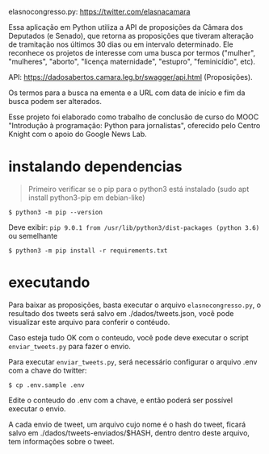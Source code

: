 elasnocongresso.py: https://twitter.com/elasnacamara

Essa aplicação em Python utiliza a API de proposições da Câmara dos Deputados (e Senado), que retorna as proposições que tiveram alteração de tramitação nos últimos 30 dias ou em intervalo determinado. Ele reconhece os projetos de interesse com uma busca por termos ("mulher", "mulheres", "aborto", "licença maternidade", "estupro", "feminicídio", etc).

API: https://dadosabertos.camara.leg.br/swagger/api.html (Proposições).

Os termos para a busca na ementa e a URL com data de início e fim da busca podem ser alterados.

Esse projeto foi elaborado como trabalho de conclusão de curso do MOOC "Introdução à programação: Python para jornalistas", oferecido pelo Centro Knight com o apoio do Google News Lab.

# instalando dependencias

> Primeiro verificar se o pip para o python3 está instalado (sudo apt install python3-pip em debian-like)

    $ python3 -m pip --version

Deve exibir: `pip 9.0.1 from /usr/lib/python3/dist-packages (python 3.6)` ou semelhante

    $ python3 -m pip install -r requirements.txt

# executando

Para baixar as proposições, basta executar o arquivo `elasnocongresso.py`, o resultado dos tweets será salvo em ./dados/tweets.json, você pode visualizar este arquivo para conferir o contéudo.

Caso esteja tudo OK com o conteudo, você pode deve executar o script `enviar_tweets.py` para fazer o envio.

Para executar `enviar_tweets.py`, será necessário configurar o arquivo .env com a chave do twitter:

    $ cp .env.sample .env

Edite o conteudo do .env com a chave, e então poderá ser possível executar o envio.

A cada envio de tweet, um arquivo cujo nome é o hash do tweet, ficará salvo em ./dados/tweets-enviados/$HASH, dentro dentro deste arquivo, tem informações sobre o tweet.
